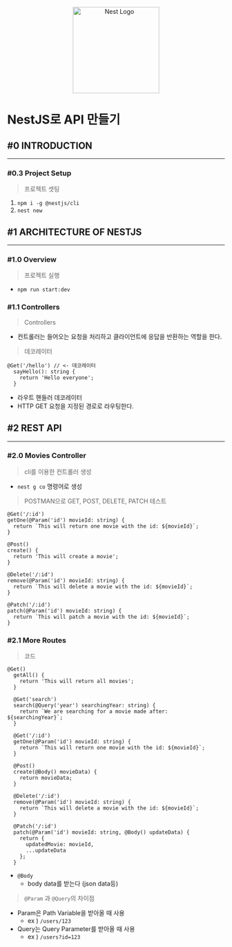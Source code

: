 <p align="center">
  <a href="http://nestjs.com/" target="blank"><img src="https://nestjs.com/img/logo-small.svg" width="200" alt="Nest Logo" /></a>
</p>

[circleci-image]: https://img.shields.io/circleci/build/github/nestjs/nest/master?token=abc123def456
[circleci-url]: https://circleci.com/gh/nestjs/nest

# NestJS로 API 만들기
## #0 INTRODUCTION
------------------
### #0.3 Project Setup

> 프로젝트 셋팅
> 
1. `npm i -g @nestjs/cli`
2. `nest new`
## #1 ARCHITECTURE OF NESTJS
------------------

### #1.0 Overview

> 프로젝트 실행
> 
- `npm run start:dev`

### #1.1 Controllers

> Controllers
> 
- 컨트롤러는 들어오는 요청을 처리하고 클라이언트에 응답을 반환하는 역할을 한다.

> 데코레이터
> 

```tsx
@Get('/hello') // <- 데코레이터
  sayHello(): string {
    return 'Hello everyone';
  }
```

- 라우트 핸들러 데코레이터
- HTTP GET 요청을 지정된 경로로 라우팅한다.

## #2 REST API
------------------

### #2.0 Movies Controller

> cli를 이용한 컨트롤러 생성
> 
- `nest g co` 명령어로 생성

> POSTMAN으로 GET, POST, DELETE, PATCH 테스트
> 

```tsx
@Get('/:id')
getOne(@Param('id') movieId: string) {
  return `This will return one movie with the id: ${movieId}`;
}

@Post()
create() {
  return 'This will create a movie';
}

@Delete('/:id')
remove(@Param('id') movieId: string) {
  return `This will delete a movie with the id: ${movieId}`;
}

@Patch('/:id')
patch(@Param('id') movieId: string) {
  return `This will patch a movie with the id: ${movieId}`;
}
```

### #2.1 More Routes

> 코드
> 

```tsx
@Get()
  getAll() {
    return 'This will return all movies';
  }

  @Get('search')
  search(@Query('year') searchingYear: string) {
    return `We are searching for a movie made after: ${searchingYear}`;
  }

  @Get('/:id')
  getOne(@Param('id') movieId: string) {
    return `This will return one movie with the id: ${movieId}`;
  }

  @Post()
  create(@Body() movieData) {
    return movieData;
  }

  @Delete('/:id')
  remove(@Param('id') movieId: string) {
    return `This will delete a movie with the id: ${movieId}`;
  }

  @Patch('/:id')
  patch(@Param('id') movieId: string, @Body() updateData) {
    return {
      updatedMovie: movieId,
      ...updateData
    };
  }
```

- `@Body`
    - body data를 받는다 (json data등)

> `@Param` 과 `@Query`의 차이점
> 
- Param은 Path Variable을 받아올 때 사용
    - ex ) `/users/123`
- Query는 Query Parameter를 받아올 때 사용
    - ex ) `/users?id=123`





